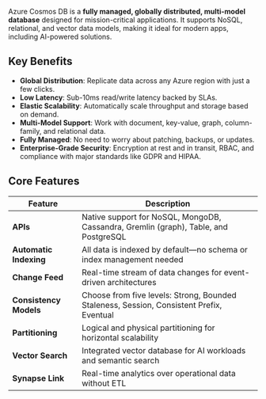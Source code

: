 Azure Cosmos DB is a **fully managed, globally distributed, multi-model database** designed for mission-critical applications. It supports NoSQL, relational, and vector data models, making it ideal for modern apps, including AI-powered solutions.

## Key Benefits

- **Global Distribution**: Replicate data across any Azure region with just a few clicks.
- **Low Latency**: Sub-10ms read/write latency backed by SLAs.
- **Elastic Scalability**: Automatically scale throughput and storage based on demand.
- **Multi-Model Support**: Work with document, key-value, graph, column-family, and relational data.
- **Fully Managed**: No need to worry about patching, backups, or updates.
- **Enterprise-Grade Security**: Encryption at rest and in transit, RBAC, and compliance with major standards like GDPR and HIPAA.

## Core Features

| Feature                | Description                                                                              |
| ---------------------- | ---------------------------------------------------------------------------------------- |
| **APIs**               | Native support for NoSQL, MongoDB, Cassandra, Gremlin (graph), Table, and PostgreSQL     |
| **Automatic Indexing** | All data is indexed by default—no schema or index management needed                      |
| **Change Feed**        | Real-time stream of data changes for event-driven architectures                          |
| **Consistency Models** | Choose from five levels: Strong, Bounded Staleness, Session, Consistent Prefix, Eventual |
| **Partitioning**       | Logical and physical partitioning for horizontal scalability                             |
| **Vector Search**      | Integrated vector database for AI workloads and semantic search                          |
| **Synapse Link**       | Real-time analytics over operational data without ETL                                    |